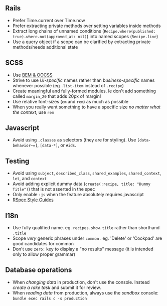 ## Rails

- Prefer Time.current over Time.now
- Prefer extracting private methods over setting variables inside methods
- Extract long chains of unnamed conditions (`Recipe.where(published: true).where.not(approved_at: nil)`) into named scopes (`Recipe.live`)
- Use a query object if a scope can be clarified by extracting private methods/needs additional state

## SCSS

- Use [BEM & OOCSS](/best-practices/bem)
- Strive to use _UI-specific_ names rather than _business-specific_ names whenever possible (eg `.list-item` instead of `.recipe`)
- Create meaningful and fully-formed modules. Ie don't add something called `margin_20` that adds 20px of margin!
- Use relative font-sizes (`em` and `rem`) as much as possible
- When you really want something to have a specific size _no matter what the context_, use `rem`

## Javascript

- Avoid using `.classes` as selectors (they are for styling). Use `[data-behavior~=]`, `[data-*]`, or `#ids`.

## Testing

- Avoid using `subject`, `described_class`, `shared_examples`, `shared_context`, `let`, and `context`
- Avoid adding explicit dummy data (`create(:recipe, title: "Dummy Title")`) that is not asserted in the spec
- Only enable `:js` when the feature absolutely requires javascript
- [RSpec Style Guides](/best-practices/rspec)

## I18n

- Use fully qualified name. eg. `recipes.show.title` rather than shorthand `.title`
- Scope _very_ generic phrases under `common.` eg. 'Delete' or 'Cookpad' are good candidates for common
- Don't use `zero:` key to display a "no results" message (it is intended only to allow proper grammar)

## Database operations

- When _changing data_ in production, don't use the console. Instead _create a rake task_ and submit it for review.
- When _reading data_ from production, always use the _sandbox_ console: `bundle exec rails c -s production`
